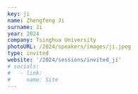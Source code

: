 ```yaml
---
key: ji 
name: Zhengfeng Ji
surname: Ji
year: 2024
company: Tsinghua University
photoURL: /2024/speakers/images/ji.jpeg
type: invited
website: '/2024/sessions/invited_ji'
# socials:
#   - link: 
#     name: Site
---
```

